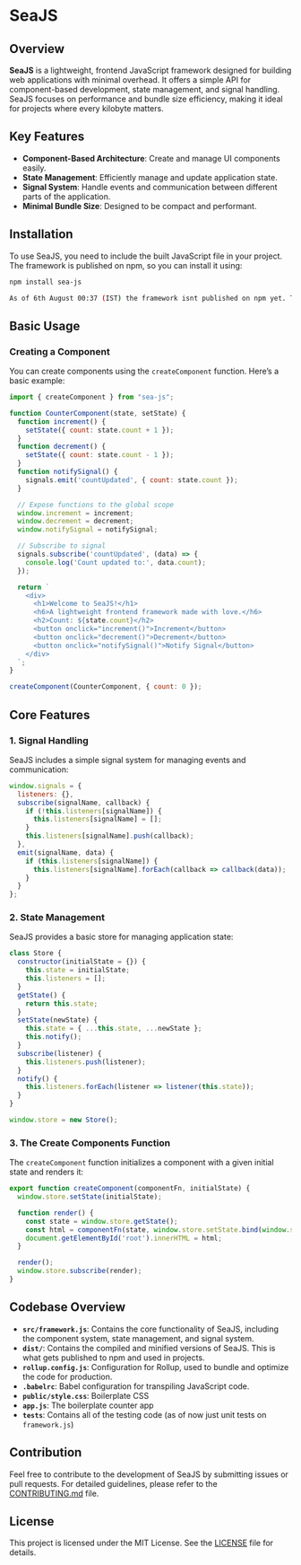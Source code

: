 # SeaJS

## Overview

**SeaJS** is a lightweight, frontend JavaScript framework designed for building web applications with minimal overhead. It offers a simple API for component-based development, state management, and signal handling. SeaJS focuses on performance and bundle size efficiency, making it ideal for projects where every kilobyte matters.

## Key Features

- **Component-Based Architecture**: Create and manage UI components easily.
- **State Management**: Efficiently manage and update application state.
- **Signal System**: Handle events and communication between different parts of the application.
- **Minimal Bundle Size**: Designed to be compact and performant.

## Installation

To use SeaJS, you need to include the built JavaScript file in your project. The framework is published on npm, so you can install it using:

```sh
npm install sea-js
```

```sh
As of 6th August 00:37 (IST) the framework isnt published on npm yet. That would be happening before 14th. Until then just fork and clone the repo, and hit npm i to install the dev dependencies and then use npm link to try it out.
```

## Basic Usage

### **Creating a Component**

You can create components using the `createComponent` function. Here’s a basic example:

```javascript
import { createComponent } from "sea-js";

function CounterComponent(state, setState) {
  function increment() {
    setState({ count: state.count + 1 });
  }
  function decrement() {
    setState({ count: state.count - 1 });
  }
  function notifySignal() {
    signals.emit('countUpdated', { count: state.count });
  }

  // Expose functions to the global scope
  window.increment = increment;
  window.decrement = decrement;
  window.notifySignal = notifySignal;

  // Subscribe to signal
  signals.subscribe('countUpdated', (data) => {
    console.log('Count updated to:', data.count);
  });

  return `
    <div>
      <h1>Welcome to SeaJS!</h1>
      <h6>A lightweight frontend framework made with love.</h6>
      <h2>Count: ${state.count}</h2>
      <button onclick="increment()">Increment</button>
      <button onclick="decrement()">Decrement</button>
      <button onclick="notifySignal()">Notify Signal</button>
    </div>
  `;
}

createComponent(CounterComponent, { count: 0 });
```
## Core Features

### 1. **Signal Handling**

SeaJS includes a simple signal system for managing events and communication:

```javascript
window.signals = {
  listeners: {},
  subscribe(signalName, callback) {
    if (!this.listeners[signalName]) {
      this.listeners[signalName] = [];
    }
    this.listeners[signalName].push(callback);
  },
  emit(signalName, data) {
    if (this.listeners[signalName]) {
      this.listeners[signalName].forEach(callback => callback(data));
    }
  }
};
```

### 2. **State Management**

SeaJS provides a basic store for managing application state:

```javascript
class Store {
  constructor(initialState = {}) {
    this.state = initialState;
    this.listeners = [];
  }
  getState() {
    return this.state;
  }
  setState(newState) {
    this.state = { ...this.state, ...newState };
    this.notify();
  }
  subscribe(listener) {
    this.listeners.push(listener);
  }
  notify() {
    this.listeners.forEach(listener => listener(this.state));
  }
}

window.store = new Store();
```

### 3. **The Create Components Function**

The `createComponent` function initializes a component with a given initial state and renders it:

```javascript
export function createComponent(componentFn, initialState) {
  window.store.setState(initialState);

  function render() {
    const state = window.store.getState();
    const html = componentFn(state, window.store.setState.bind(window.store));
    document.getElementById('root').innerHTML = html;
  }

  render();
  window.store.subscribe(render);
}
```

## Codebase Overview

- **`src/framework.js`**: Contains the core functionality of SeaJS, including the component system, state management, and signal system.
- **`dist/`**: Contains the compiled and minified versions of SeaJS. This is what gets published to npm and used in projects.
- **`rollup.config.js`**: Configuration for Rollup, used to bundle and optimize the code for production.
- **`.babelrc`**: Babel configuration for transpiling JavaScript code.
- **`public/style.css`**: Boilerplate CSS
- **`app.js`**: The boilerplate counter app
- **`tests`**: Contains all of the testing code (as of now just unit tests on `framework.js`)

## Contribution

Feel free to contribute to the development of SeaJS by submitting issues or pull requests. For detailed guidelines, please refer to the [CONTRIBUTING.md](#contributing.md) file.

## License

This project is licensed under the MIT License. See the [LICENSE](#license) file for details.